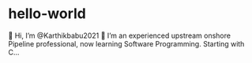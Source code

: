 # hello-world
👋 Hi, I’m @Karthikbabu2021
👀 I’m an experienced upstream onshore Pipeline professional, now learning Software Programming.
Starting with C...
